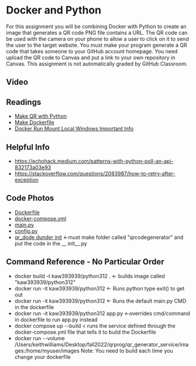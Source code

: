 # Docker and Python

For this assignment you will be combining Docker with Python to create an image that generates a QR code PNG file
contains a URL. The QR code can be used with the camera on your phone to allow a user to click on it to send the user to
the target website. You must make your program generate a QR code that takes someone to your GitHub account homepage.
You need upload the QR code to Canvas and put a link to your own repository in Canvas. This assignment is not
automatically graded by GitHub Classroom.

## Video

## Readings

* [Make QR with Python](https://towardsdatascience.com/generate-qrcode-with-python-in-5-lines-42eda283f325)
* [Make Dockerfile](https://thenewstack.io/docker-basics-how-to-use-dockerfiles/)
* [Docker Run Mount Local Windows Important Info](https://medium.com/@kale.miller96/how-to-mount-your-current-working-directory-to-your-docker-container-in-windows-74e47fa104d7)

## Helpful Info

* https://echohack.medium.com/patterns-with-python-poll-an-api-832173a03e93
* https://stackoverflow.com/questions/2083987/how-to-retry-after-exception

## Code Photos

* [Dockerfile](Dockerfile.png)
* [docker-compose.yml](docker-compose.png)
* [main.py](main_py.png)
* [config.py](config_python.png)
* [qr_dode dunder init](qr_creation_code.png) <-must make folder called "qrcodegenerator" and put the code in the __
  init__.py

## Command Reference - No Particular Order

* docker build -t kaw393939/python312 . <- builds image called "kaw393939/python312"
* docker run -it kaw393939/python312   <- Runs python type exit() to get out
* docker run -it kaw393939/python312 <- Runs the default main.py CMD in the dockerfile
* docker run -it kaw393939/python312 app.py  <-overrides cmd/command in dockerfile to run app.py instead
* docker compose up --build < runs the service defined through the docker-compose.yml file that tells it to build the
  Dockerfile
* docker run --volume /Users/keithwilliams/Desktop/fall2022/qrprog/qr_generator_service/images:/home/myuser/images
  Note:  You need to build each time you change your dockerfile
